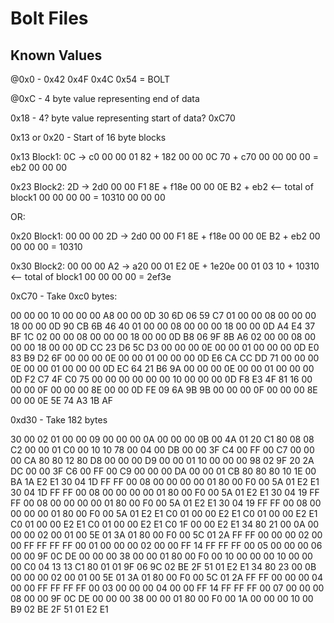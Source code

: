 # Bolt Files

## Known Values

@0x0 - 0x42 0x4F 0x4C 0x54 = BOLT

@0xC - 4 byte value representing end of data

0x18 - 4? byte value representing start of data? 0xC70

0x13 or 0x20 - Start of 16 byte blocks 

0x13 Block1:  0C          ->  c0
              00 00 01 82 +   182
              00 00 0C 70 +   c70
              00 00 00 00 =   eb2
              00 00 00

0x23 Block2:  2D          ->  2d0
              00 00 F1 8E +   f18e
              00 00 0E B2 +   eb2 <-- total of block1
              00 00 00 00 =   10310
              00 00 00

OR: 

0x20 Block1:  00 00 00 2D ->  2d0
              00 00 F1 8E +   f18e 
              00 00 0E B2 +   eb2
              00 00 00 00 =   10310

0x30 Block2:  00 00 00 A2 ->  a20
              00 01 E2 0E +   1e20e
              00 01 03 10 +   10310 <-- total of block1
              00 00 00 00 =   2ef3e

0xC70 - Take 0xc0 bytes:

00 00 00 10 00 00 00 A8 00 00 0D 30 6D 06 59 C7 
01 00 00 08 00 00 00 18 00 00 0D 90 CB 6B 46 40 
01 00 00 08 00 00 00 18 00 00 0D A4 E4 37 BF 1C 
02 00 00 08 00 00 00 18 00 00 0D B8 06 9F 8B A6 
02 00 00 08 00 00 00 18 00 00 0D CC 23 D6 5C D3 
00 00 00 0E 00 00 01 00 00 00 0D E0 83 B9 D2 6F 
00 00 00 0E 00 00 01 00 00 00 0D E6 CA CC DD 71 
00 00 00 0E 00 00 01 00 00 00 0D EC 64 21 B6 9A 
00 00 00 0E 00 00 01 00 00 00 0D F2 C7 4F C0 75 
00 00 00 00 00 00 10 00 00 00 0D F8 E3 4F 81 16 
00 00 00 0F 00 00 00 8E 00 00 0D FE 09 6A 9B 9B 
00 00 00 0F 00 00 00 8E 00 00 0E 5E 74 A3 1B AF

0xd30 - Take 182 bytes

30 00 02 01 00 00 09 00 00 00 0A 00 00 00 0B 00 
4A 01 20 C1 80 08 08 C2 00 00 01 C0 00 10 10 78 
00 04 00 DB 00 00 3F C4 00 FF 00 C7 00 00 00 CA 
80 80 12 80 D8 00 00 00 D9 00 00 01 10 00 00 00 
98 02 9F 20 2A DC 00 00 3F C6 00 FF 00 C9 00 00 
00 DA 00 00 01 CB 80 80 80 10 1E 00 BA 1A E2 E1 
30 04 1D FF FF 00 08 00 00 00 00 01 80 00 F0 00 
5A 01 E2 E1 30 04 1D FF FF 00 08 00 00 00 00 01 
80 00 F0 00 5A 01 E2 E1 30 04 19 FF FF 00 08 00 
00 00 00 01 80 00 F0 00 5A 01 E2 E1 30 04 19 FF 
FF 00 08 00 00 00 00 01 80 00 F0 00 5A 01 E2 E1 
C0 01 00 00 E2 E1 C0 01 00 00 E2 E1 C0 01 00 00 
E2 E1 C0 01 00 00 E2 E1 C0 1F 00 00 E2 E1 34 80 
21 00 0A 00 00 00 02 00 01 00 5E 01 3A 01 80 00 
F0 00 5C 01 2A FF FF 00 00 00 02 00 00 FF FF FF 
FF 00 01 00 00 00 02 00 00 FF 14 FF FF FF 00 05 
00 00 00 06 00 00 9F 0C DE 00 00 00 38 00 00 01 
80 00 F0 00 10 00 00 00 10 00 00 00 C0 04 13 13 
C1 80 01 01 9F 06 9C 02 BE 2F 51 01 E2 E1 34 80 
23 00 0B 00 00 00 02 00 01 00 5E 01 3A 01 80 00 
F0 00 5C 01 2A FF FF 00 00 00 04 00 00 FF FF FF 
FF 00 03 00 00 00 04 00 00 FF 14 FF FF FF 00 07 
00 00 00 08 00 00 9F 0C DE 00 00 00 38 00 00 01 
80 00 F0 00 1A 00 00 00 10 00 B9 02 BE 2F 51 01 
E2 E1 

